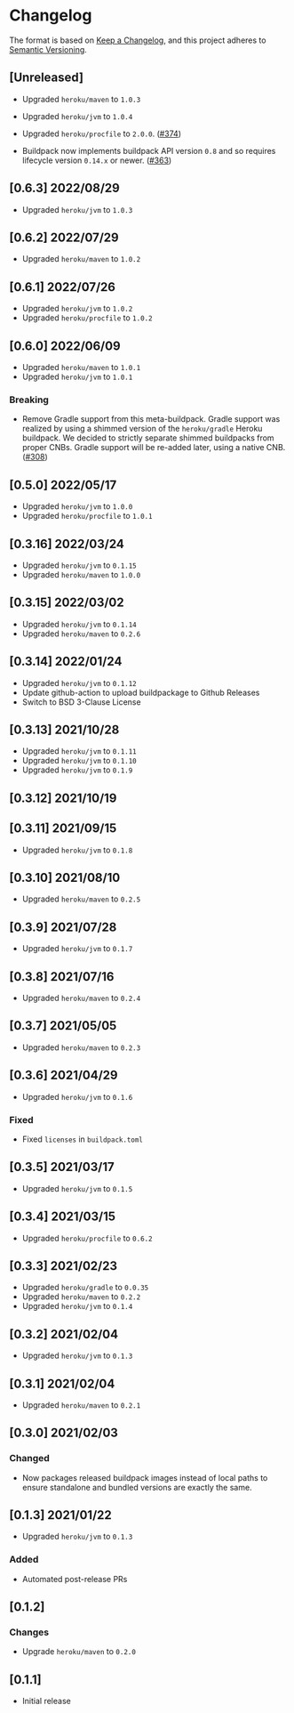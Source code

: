 # Changelog
The format is based on [Keep a Changelog](https://keepachangelog.com/en/1.0.0/),
and this project adheres to [Semantic Versioning](https://semver.org/spec/v2.0.0.html).

## [Unreleased]
* Upgraded `heroku/maven` to `1.0.3`
* Upgraded `heroku/jvm` to `1.0.4`

* Upgraded `heroku/procfile` to `2.0.0`. ([#374](https://github.com/heroku/buildpacks-jvm/pull/374))
* Buildpack now implements buildpack API version `0.8` and so requires lifecycle version `0.14.x` or newer. ([#363](https://github.com/heroku/buildpacks-jvm/pull/363))

## [0.6.3] 2022/08/29
* Upgraded `heroku/jvm` to `1.0.3`

## [0.6.2] 2022/07/29
* Upgraded `heroku/maven` to `1.0.2`

## [0.6.1] 2022/07/26
* Upgraded `heroku/jvm` to `1.0.2`
* Upgraded `heroku/procfile` to `1.0.2`

## [0.6.0] 2022/06/09
* Upgraded `heroku/maven` to `1.0.1`
* Upgraded `heroku/jvm` to `1.0.1`
### Breaking
* Remove Gradle support from this meta-buildpack. Gradle support was realized by using a shimmed version of the `heroku/gradle` Heroku buildpack. We decided to strictly separate shimmed buildpacks from proper CNBs. Gradle support will be re-added later, using a native CNB. ([#308](https://github.com/heroku/buildpacks-jvm/pull/308))

## [0.5.0] 2022/05/17
* Upgraded `heroku/jvm` to `1.0.0`
* Upgraded `heroku/procfile` to `1.0.1`

## [0.3.16] 2022/03/24
* Upgraded `heroku/jvm` to `0.1.15`
* Upgraded `heroku/maven` to `1.0.0`

## [0.3.15] 2022/03/02
* Upgraded `heroku/jvm` to `0.1.14`
* Upgraded `heroku/maven` to `0.2.6`

## [0.3.14] 2022/01/24
* Upgraded `heroku/jvm` to `0.1.12`
* Update github-action to upload buildpackage to Github Releases
* Switch to BSD 3-Clause License

## [0.3.13] 2021/10/28
* Upgraded `heroku/jvm` to `0.1.11`
* Upgraded `heroku/jvm` to `0.1.10`
* Upgraded `heroku/jvm` to `0.1.9`

## [0.3.12] 2021/10/19

## [0.3.11] 2021/09/15
* Upgraded `heroku/jvm` to `0.1.8`

## [0.3.10] 2021/08/10
* Upgraded `heroku/maven` to `0.2.5`

## [0.3.9] 2021/07/28
* Upgraded `heroku/jvm` to `0.1.7`

## [0.3.8] 2021/07/16
* Upgraded `heroku/maven` to `0.2.4`

## [0.3.7] 2021/05/05
* Upgraded `heroku/maven` to `0.2.3`

## [0.3.6] 2021/04/29
* Upgraded `heroku/jvm` to `0.1.6`
### Fixed
* Fixed `licenses` in `buildpack.toml`

## [0.3.5] 2021/03/17
* Upgraded `heroku/jvm` to `0.1.5`

## [0.3.4] 2021/03/15
* Upgraded `heroku/procfile` to `0.6.2`

## [0.3.3] 2021/02/23
* Upgraded `heroku/gradle` to `0.0.35`
* Upgraded `heroku/maven` to `0.2.2`
* Upgraded `heroku/jvm` to `0.1.4`

## [0.3.2] 2021/02/04
* Upgraded `heroku/jvm` to `0.1.3`

## [0.3.1] 2021/02/04
* Upgraded `heroku/maven` to `0.2.1`

## [0.3.0] 2021/02/03
### Changed
* Now packages released buildpack images instead of local paths to ensure standalone and bundled
  versions are exactly the same.

## [0.1.3] 2021/01/22
* Upgraded `heroku/jvm` to `0.1.3`

### Added
* Automated post-release PRs

## [0.1.2]
### Changes
* Upgrade `heroku/maven` to `0.2.0`

## [0.1.1]
* Initial release
